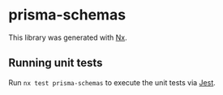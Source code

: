 # prisma-schemas

This library was generated with [Nx](https://nx.dev).

## Running unit tests

Run `nx test prisma-schemas` to execute the unit tests via [Jest](https://jestjs.io).
